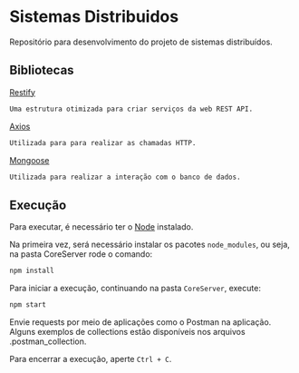 # Sistemas Distribuidos
Repositório para desenvolvimento do projeto de sistemas distribuídos.

## Bibliotecas
[Restify](http://restify.com/)
```sh
Uma estrutura otimizada para criar serviços da web REST API.
```

[Axios](https://github.com/axios/axios)
```sh
Utilizada para para realizar as chamadas HTTP.
```

[Mongoose](https://mongoosejs.com/)
```sh
Utilizada para realizar a interação com o banco de dados.
```

## Execução

Para executar, é necessário ter o [Node](https://nodejs.org/en/download/) instalado.

Na primeira vez, será necessário instalar os pacotes `node_modules`, ou seja, na pasta CoreServer rode o comando:

```sh
npm install
```

Para iniciar a execução, continuando na pasta `CoreServer`, execute:

```sh
npm start
```

Envie requests por meio de aplicações como o Postman na aplicação. Alguns exemplos de collections estão disponíveis nos arquivos .postman_collection.

Para encerrar a execução, aperte `Ctrl + C`.